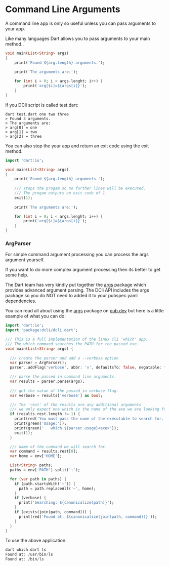 # Command Line Arguments

A command line app is only so useful unless you can pass arguments to your app.

Like many languages Dart allows you to pass arguments to your main method..

```dart
void main(List<String> args)
{
    print('Found ${arg.length} arguments.');
    
    print('The arguments are:');

    for (int i = 0; i < args.lenght; i++) {
        print('arg[$i]=${args[i]}');
    }
}
```

If you DCli script is called test.dart:

```text
dart test.dart one two three
> Found 3 arguments.
> The arguments are:
> arg[0] = one
> arg[1] = two
> arg[2] = three
```

You can also stop the your app and return an exit code using the exit method.

```dart
import 'dart:io';

void main(List<String> args)
{
    print('Found ${arg.length} arguments.');
    
    /// stops the progam so no further lines will be executed.
    /// The progam outputs an exit code of 1.
    exit(1);
    
    print('The arguments are:');

    for (int i = 0; i < args.lenght; i++) {
        print('arg[$i]=${args[i]}');
    }
}
```

### ArgParser

For simple command argument processing you can process the args argument yourself. 

If you want to do more complex argument processing then its better to get some help.

The Dart team has very kindly put together the [args](https://pub.dev/packages/args) package which provides advanced argument parsing.  The DCli API includes the args package so you do NOT need to added it to your pubspec.yaml dependencies.

You can read all about using the [args](https://pub.dev/packages/args) package on [pub.dev](https://pub.dev/packages/args) but here is a little example of what you can do:

```dart
import 'dart:io';
import 'package:dcli/dcli.dart';

/// This is a full implementation of the linux cli 'which' app.
/// The which command searches the PATH for the passed exe.
void main(List<String> args) {
  
  /// create the parser and add a --verbose option
  var parser = ArgParser();
  parser..addFlag('verbose', abbr: 'v', defaultsTo: false, negatable: false);

  /// parse the passed in command line arguments.
  var results = parser.parse(args);
  
  /// get the value of the passed in verbose flag.
  var verbose = results['verbose'] as bool;

  /// The 'rest' of the results are any additional arguments
  /// we only expect one which is the name of the exe we are looking for.
  if (results.rest.length != 1) {
    print(red('You must pass the name of the executable to search for.'));
    print(green('Usage:'));
    print(green('   which ${parser.usage}<exe>'));
    exit(1);
  }

  /// name of the command we will search for.
  var command = results.rest[0];
  var home = env['HOME'];

  List<String> paths;
  paths = env['PATH'].split(':');

  for (var path in paths) {
    if (path.startsWith('~')) {
      path = path.replaceAll('~', home);
    }
    if (verbose) {
      print('Searching: ${canonicalize(path)}');
    }
    if (exists(join(path, command))) {
      print(red('Found at: ${canonicalize(join(path, command))}'));
    }
  }
}

```

To use the above application:

```dart
dart which.dart ls
Found at: /usr/bin/ls
Found at: /bin/ls

```



